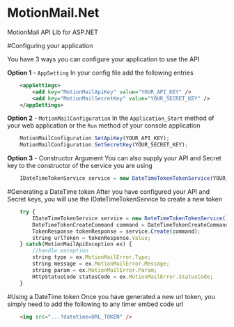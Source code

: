 MotionMail.Net
==============

MotionMail API Lib for ASP.NET

#Configuring your application

You have 3 ways you can configure your application to use the API

**Option 1** - `AppSetting`
In your config file add the following entries
```xml
	<appSettings>
	    <add key="MotionMailApiKey" value="YOUR_API_KEY" />
	    <add key="MotionMailSecretKey" value="YOUR_SECRET_KEY" />
	</appSettings>
```

**Option 2** - `MotionMailConfiguration`
In the `Application_Start` method of your web application or the `Run` method of your console application

```javascript	
	MotionMailConfiguration.SetApiKey(YOUR_API_KEY);
	MotionMailConfiguration.SetSecretKey(YOUR_SECRET_KEY);
```

**Option 3** - Constructor Argument
You can also supply your API and Secret key to the constructor of the service you are using

```javascript
	IDateTimeTokenService service = new DateTimeTokenTokenService(YOUR_API_KEY, YOUR_SECRET_KEY);
```

#Generating a DateTime token
After you have configured your API and Secret keys, you will use the IDateTimeTokenService to create a new token

```javascript
    try {
		IDateTimeTokenService service = new DateTimeTokenTokenService();
		DateTimeTokenCreateCommand command = DateTimeTokenCreateCommand.FromDateTime(Clock.Now().DateTime);
		TokenResponse tokenResponse = service.Create(command);
		string urlToken = tokenResponse.Value;
	} catch(MotionMailApiException ex) {
		//handle exception
		string type = ex.MotionMailError.Type;
		string message = ex.MotionMailError.Message;
		string param = ex.MotionMailError.Param;
		HttpStatusCode statusCode = ex.MotionMailError.StatusCode;
	}
```

#Using a DateTime token
Once you have generated a new url token, you simply need to add the following to any timer embed code url

```html
    <img src="...?datetime=URL_TOKEN" />
```